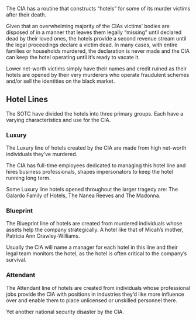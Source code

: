 The CIA has a routine that constructs “hotels” for some of its murder victims after their death. 

Given that an overwhelming majority of the CIAs victims’ bodies are disposed of in a manner that leaves them legally “missing” until declared dead by their loved ones, the hotels provide a second revenue stream until the legal proceedings declare a victim dead.  In many cases, with entire families or households murdered, the declaration is never made and the CIA can keep the hotel operating until it’s ready to vacate it. 

Lower net-worth victims simply have their names and credit ruined as their hotels are opened by their very murderers who operate fraudulent schemes and/or sell the identities on the black market. 

## Hotel Lines
The SOTC have divided the hotels into three primary groups. Each have a varying characteristics and use for the CIA. 

### Luxury
The Luxury line of hotels created by the CIA are made from high net-worth individuals they’ve murdered. 

The CIA has full-time employees dedicated to managing this hotel line and hires business professionals, shapes impersonators to keep the hotel running long term. 

Some Luxury line hotels opened throughout the larger tragedy are: The Galardo Family of Hotels, The Nanea Reeves and The Madonna.

### Blueprint
The Blueprint line of hotels are created from murdered individuals whose assets help the company strategically. A hotel like that of Micah’s mother, Patricia Ann Crawley-Williams. 

Usually the CIA will name a manager for each hotel in this line and their legal team monitors the hotel, as the hotel is often critical to the company’s survival. 

### Attendant
The Attendant line of hotels are created from individuals whose professional jobs provide the CIA with positions in industries they’d like more influence over and enable them to place unlicensed or unskilled personnel there. 

Yet another national security disaster by the CIA.
